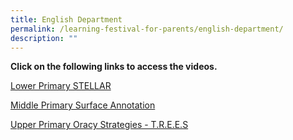 ```yaml
---
title: English Department
permalink: /learning-festival-for-parents/english-department/
description: ""
---
```

<p><strong>Click on the following links to access the videos. </strong></p>
<p><a href="/HBL-Links-for-10-March-2023/" rel="noopener">Lower Primary STELLAR</a></p>
<p><a href="/hbl-links-for-15-Feb-23/" rel="noopener">Middle Primary Surface Annotation</a></p>
<p><a href="/hbl-links-for-15-Feb-23/" rel="noopener">Upper Primary Oracy Strategies - T.R.E.E.S</a></p>